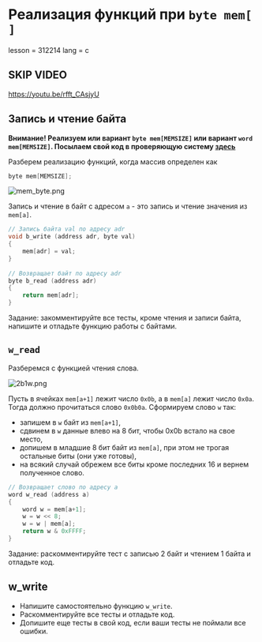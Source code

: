 # Реализация функций при `byte mem[ ]`

lesson = 312214
lang = c

## SKIP VIDEO

https://youtu.be/rfft_CAsjyU

## Запись и чтение байта

**Внимание! Реализуем или вариант `byte mem[MEMSIZE]` или вариант `word mem[MEMSIZE]`. Посылаем свой код в проверяющую систему [здесь](https://stepik.org/lesson/870973)**

Разберем реализацию функций, когда массив определен как 

```cpp
byte mem[MEMSIZE];
```
![mem_byte.png](https://stepik.org/media/attachments/lesson/312212/mem_byte.png)

Запись и чтение в байт с адресом `a` - это запись и чтение значения из `mem[a]`.

```cpp
// Запись байта val по адресу adr
void b_write (address adr, byte val)
{
    mem[adr] = val;
}
    
// Возвращает байт по адресу adr
byte b_read (address adr)
{
    return mem[adr];
}
```

Задание: закомментируйте все тесты, кроме чтения и записи байта, напишите и отладьте функцию работы с байтами.

## `w_read`

Разберемся с функцией чтения слова.

![2b1w.png](https://stepik.org/media/attachments/lesson/312214/2b1w.png)

Пусть в ячейках `mem[a+1]` лежит число `0x0b`, а в `mem[a]` лежит число `0x0a`. Тогда должно прочитаться слово `0x0b0a`. Сформируем слово `w` так:

* запишем в `w` байт из `mem[a+1]`,
* сдвинем в `w` данные влево на 8 бит, чтобы 0x0b встало на свое место,
* допишем в младшие 8 бит байт из `mem[a]`, при этом не трогая остальные биты (они уже готовы),
* на всякий случай обрежем все биты кроме последних 16 и вернем полученное слово.

```cpp
// Возвращает слово по адресу a
word w_read (address a)
{
    word w = mem[a+1];
    w = w << 8;
    w = w | mem[a];
    return w & 0xFFFF;
}
```
Задание: раскомментируйте тест с записью 2 байт и чтением 1 байта и отладьте код.

## w_write

* Напишите самостоятельно функцию `w_write`. 
* Раскомментируйте все тесты и отладьте код.
* Допишите еще тесты в свой код, если ваши тесты не поймали все ошибки.